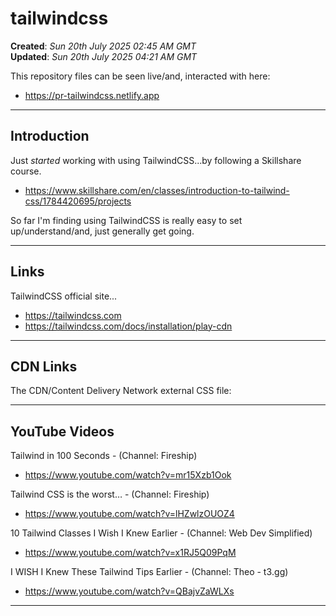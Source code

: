 # tailwindcss

**Created**: *Sun 20th July 2025 02:45 AM GMT*  
**Updated**: *Sun 20th July 2025 04:21 AM GMT*  

This repository files can be seen live/and, interacted with here:  
- https://pr-tailwindcss.netlify.app  

-----

## Introduction

Just *started* working with using TailwindCSS...by following a Skillshare course.  

- https://www.skillshare.com/en/classes/introduction-to-tailwind-css/1784420695/projects  

So far I'm finding using TailwindCSS is really easy to set up/understand/and, just generally get going.  

-----

## Links

TailwindCSS official site...    
- https://tailwindcss.com  
- https://tailwindcss.com/docs/installation/play-cdn

-----

## CDN Links

The CDN/Content Delivery Network external CSS file:  

> <script src="https://cdn.jsdelivr.net/npm/@tailwindcss/browser@4"></script>   

-----

## YouTube Videos

Tailwind in 100 Seconds - (Channel: Fireship)  
- https://www.youtube.com/watch?v=mr15Xzb1Ook

Tailwind CSS is the worst… - (Channel: Fireship)  
- https://www.youtube.com/watch?v=lHZwlzOUOZ4

10 Tailwind Classes I Wish I Knew Earlier - (Channel: Web Dev Simplified)   
- https://www.youtube.com/watch?v=x1RJ5Q09PqM

I WISH I Knew These Tailwind Tips Earlier - (Channel: Theo - t3․gg)  
- https://www.youtube.com/watch?v=QBajvZaWLXs  
 
  
  
-----

